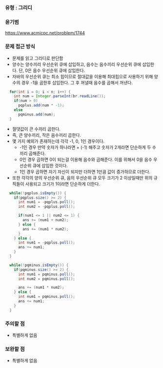 ### 유형 : 그리디
### 윤기범
https://www.acmicpc.net/problem/1744

### 문제 접근 방식
  - 문제를 읽고 그리디로 판단함
  - 양수는 양수끼리 우선순위 큐에 삽입하고, 음수는 음수끼리 우선순위 큐에 삽입한다. 단, 0은 음수 우선순위 큐에 삽입한다.
  - 자바의 우선순위 큐는 최소 힙이므로 절대값을 이용해 최대힙으로 사용하기 위해 양수의 경우 -1을 곱한후 삽입한다. 그 후 꺼낼때 음수를 곱해서 꺼낸다.
  ```java
    for(int i = 0; i < n; i++) {
      int num = Integer.parseInt(br.readLine());
      if(num > 0)
        pqplus.add(num * -1);
      else
        pqminus.add(num);
    }
  ```
  - 절댓값이 큰 수끼리 곱한다. 
  - 즉, 큰 양수끼리, 작은 음수끼리 곱한다.
  - 몇 가지 예외가 존재하는데 각각 -1, 0, 1인 경우이다.
    - -1인 경우 만약 숫자가 하나라면 + (-1) 해주고 숫자가 2개라면 단순하게 두 수끼리 곱해준다.
    - 0인 경우 곱하면 0이 되는걸 이용해 음수와 곱해준다. 이를 위해서 0을 음수 우선순위 큐에 삽입한 것이다.
    - 1인 경우 곱하면 자기 자신이 되지만 더하면 1만큼 값이 증가하므로 더한다.
  - 또한 각각의 양의 우선순위 큐, 음의 우선순위 큐 모두 크기가 2 이상일때만 위의 규칙들이 사용되고 크기가 1이라면 단순하게 더한다.
  ```java
    while(!pqplus.isEmpty()) {
      if(pqplus.size() >= 2) {
        int num1 = -pqplus.poll();
        int num2 = -pqplus.poll();

        if(num1 <= 1 || num2 <= 1) {
          ans += (num1 + num2);
        } else {
          ans += (num1 * num2);
        }
      } else {
        int num1 = -pqplus.poll();
        ans += num1;
      }
    }

    while(!pqminus.isEmpty()) {
      if(pqminus.size() >= 2) {
        int num1 = pqminus.poll();
        int num2 = pqminus.poll();

        ans += (num1 * num2);
      } else {
        int num1 = pqminus.poll();
        ans += num1;
      }
    }
  ```


### 주의할 점
  - 특별하게 없음

### 보완할 점
  - 특별하게 없음
